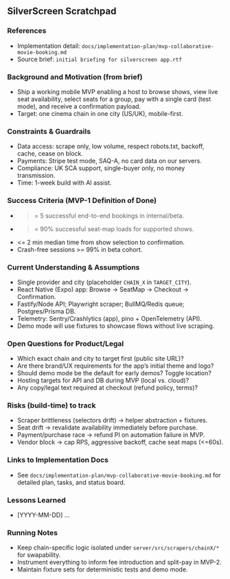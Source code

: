 ## SilverScreen Scratchpad

### References
- Implementation detail: `docs/implementation-plan/mvp-collaborative-movie-booking.md`
- Source brief: `initial briefing for silverscreen app.rtf`

### Background and Motivation (from brief)
- Ship a working mobile MVP enabling a host to browse shows, view live seat availability, select seats for a group, pay with a single card (test mode), and receive a confirmation payload.
- Target: one cinema chain in one city (US/UK), mobile-first.

### Constraints & Guardrails
- Data access: scrape only, low volume, respect robots.txt, backoff, cache, cease on block.
- Payments: Stripe test mode, SAQ-A, no card data on our servers.
- Compliance: UK SCA support, single-buyer only, no money transmission.
- Time: 1-week build with AI assist.

### Success Criteria (MVP-1 Definition of Done)
- >= 5 successful end-to-end bookings in internal/beta.
- >= 90% successful seat-map loads for supported shows.
- <= 2 min median time from show selection to confirmation.
- Crash-free sessions >= 99% in beta cohort.

### Current Understanding & Assumptions
- Single provider and city (placeholder `CHAIN_X` in `TARGET_CITY`).
- React Native (Expo) app: Browse → SeatMap → Checkout → Confirmation.
- Fastify/Node API; Playwright scraper; BullMQ/Redis queue; Postgres/Prisma DB.
- Telemetry: Sentry/Crashlytics (app), pino + OpenTelemetry (API).
- Demo mode will use fixtures to showcase flows without live scraping.

### Open Questions for Product/Legal
- Which exact chain and city to target first (public site URL)?
- Are there brand/UX requirements for the app’s initial theme and logo?
- Should demo mode be the default for early demos? Toggle location?
- Hosting targets for API and DB during MVP (local vs. cloud)?
- Any copy/legal text required at checkout (refund policy, terms)?

### Risks (build-time) to track
- Scraper brittleness (selectors drift) → helper abstraction + fixtures.
- Seat drift → revalidate availability immediately before purchase.
- Payment/purchase race → refund PI on automation failure in MVP.
- Vendor block → cap RPS, aggressive backoff, cache seat maps (<=60s).

### Links to Implementation Docs
- See `docs/implementation-plan/mvp-collaborative-movie-booking.md` for detailed plan, tasks, and status board.

### Lessons Learned
- [YYYY-MM-DD] …

### Running Notes
- Keep chain-specific logic isolated under `server/src/scrapers/chainX/*` for swapability.
- Instrument everything to inform fee introduction and split-pay in MVP-2.
- Maintain fixture sets for deterministic tests and demo mode.
